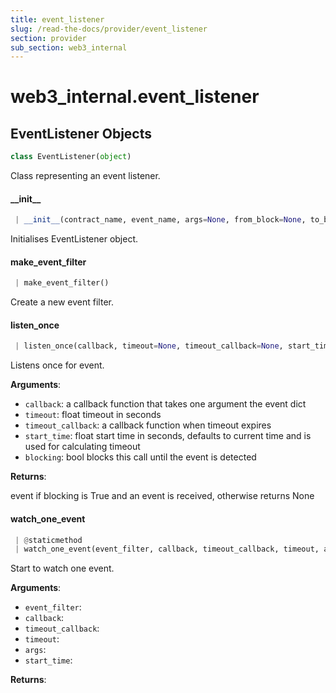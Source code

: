 ```yaml
---
title: event_listener
slug: /read-the-docs/provider/event_listener
section: provider
sub_section: web3_internal
---
```

<a name="web3_internal.event_listener"></a>
# web3\_internal.event\_listener

<a name="web3_internal.event_listener.EventListener"></a>
## EventListener Objects

```python
class EventListener(object)
```

Class representing an event listener.

<a name="web3_internal.event_listener.EventListener.__init__"></a>
#### \_\_init\_\_

```python
 | __init__(contract_name, event_name, args=None, from_block=None, to_block=None, filters=None)
```

Initialises EventListener object.

<a name="web3_internal.event_listener.EventListener.make_event_filter"></a>
#### make\_event\_filter

```python
 | make_event_filter()
```

Create a new event filter.

<a name="web3_internal.event_listener.EventListener.listen_once"></a>
#### listen\_once

```python
 | listen_once(callback, timeout=None, timeout_callback=None, start_time=None, blocking=False)
```

Listens once for event.

**Arguments**:

- `callback`: a callback function that takes one argument the event dict
- `timeout`: float timeout in seconds
- `timeout_callback`: a callback function when timeout expires
- `start_time`: float start time in seconds, defaults to current time and is used
for calculating timeout
- `blocking`: bool blocks this call until the event is detected

**Returns**:

event if blocking is True and an event is received, otherwise returns None

<a name="web3_internal.event_listener.EventListener.watch_one_event"></a>
#### watch\_one\_event

```python
 | @staticmethod
 | watch_one_event(event_filter, callback, timeout_callback, timeout, args, start_time=None)
```

Start to watch one event.

**Arguments**:

- `event_filter`: 
- `callback`: 
- `timeout_callback`: 
- `timeout`: 
- `args`: 
- `start_time`: 

**Returns**:



